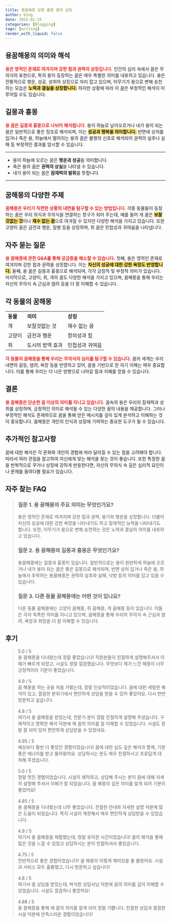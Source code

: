 ```yaml
---
title: 용꿈해몽 길몽 흉몽 꿈의 상징
author: bing
date: 2025-01-25
categories: [Blogging]
tags: [writing]
render_with_liquid: false
---
```



<h2 id='용꿈해몽의 의미와 해석'>용꿈해몽의 의미와 해석</h2>

<p><b><span style="color: #ee2323;">용은 영적인 존재로 여겨지며 강한 힘과 권력의 상징입니다.</span></b> 인간의 심리 속에서 꿈은 무의식의 표현으로, 특히 용이 등장하는 꿈은 매우 특별한 의미를 내포하고 있습니다. 용은 전통적으로 행운, 성공, 성취의 상징으로 자리 잡고 있으며, 이무기가 용으로 변해 승천하는 모습은 <b><span style="background-color: #ffe066;">노력과 결실을 상징합니다.</span></b> 하지만 상황에 따라 이 꿈은 부정적인 해석이 이루어질 수도 있습니다.</p>

<h2 id='길몽과 흉몽'>길몽과 흉몽</h2>

<p><b><span style="color: #ee2323;">용 꿈은 길몽과 흉몽으로 나뉘어 해석됩니다.</span></b> 용이 하늘로 날아오르거나 내가 용이 되는 꿈은 일반적으로 좋은 징조로 해석되며, 이는 <b><span style="background-color: #ffe066;">성공과 행복을 의미합니다.</span></b> 반면에 상처를 입거나 죽은 용, 하늘에서 떨어지는 용의 꿈은 불행의 신호로 해석되어 권력의 실추나 실패 등 부정적인 결과를 암시할 수 있습니다.</p>

<hr />

<ul>
    <li>용이 하늘에 오르는 꿈은 <b>행운과 성공</b>을 의미합니다.</li>
    <li>죽은 용의 꿈은 <b>권력의 상실</b>을 나타낼 수 있습니다.</li>
    <li>내가 용이 되는 꿈은 <b>잠재력의 발휘</b>를 뜻합니다.</li>
</ul>

<hr />

<h2 id='꿈해몽의 다양한 주제'>꿈해몽의 다양한 주제</h2>

<p><b><span style="color: #ee2323;">꿈해몽은 우리가 직면한 상황의 내면을 탐구할 수 있는 방법입니다.</span></b> 각종 동물들이 등장하는 꿈은 우리 의식과 무의식을 연결하는 창구가 되어 주는데, 예를 들어 개 꿈은 <b><span style="background-color: #ffe066;">보잘것없는 것</span></b>이나 <b><span style="background-color: #ffe066;">재수 없는 꿈</span></b>으로 여겨질 수 있지만 다양한 해석을 가지고 있습니다. 또한 고양이 꿈은 금전과 행운, 질병 등을 상징하며, 쥐 꿈은 민첩성과 귀여움을 나타냅니다.</p>

<h2 id='자주 묻는 질문'>자주 묻는 질문</h2>

<p><b><span style="color: #ee2323;">용 꿈해몽에 관한 Q&A를 통해 궁금증을 해소할 수 있습니다.</span></b> 첫째, 용은 영적인 존재로 여겨지며 강한 힘과 권력을 상징합니다. 이는 <b><span style="background-color: #ffe066;">자신의 성공에 대한 강한 욕망도 반영합니다.</span></b> 둘째, 용 꿈은 길몽과 흉몽으로 해석되며, 각각 긍정적 및 부정적 의미가 있습니다. 마지막으로, 고양이, 쥐, 개의 꿈도 다양한 해석을 가지고 있으며, 꿈해몽을 통해 우리는 자신의 무의식 속 근심과 염려 등을 더 잘 이해할 수 있습니다.</p>

<h2 id='각 동물의 꿈해몽'>각 동물의 꿈해몽</h2>

<table>
    <tr>
        <td><b>동물</b></td>
        <td><b>의미</b></td>
        <td><b>상징</b></td>
    </tr>
    <tr>
        <td>개</td>
        <td>보잘것없는 것</td>
        <td>재수 없는 꿈</td>
    </tr>
    <tr>
        <td>고양이</td>
        <td>금전과 행운</td>
        <td>창의성과 힘</td>
    </tr>
    <tr>
        <td>쥐</td>
        <td>도시의 방역 효과</td>
        <td>민첩성과 귀여움</td>
    </tr>
</table>

<p><b><span style="color: #ee2323;">각 동물의 꿈해몽을 통해 우리는 무의식의 심리를 탐구할 수 있습니다.</span></b> 꿈의 세계는 우리 내면의 갈등, 염려, 욕망 등을 반영하고 있어, 꿈을 기반으로 한 자기 이해는 매우 중요합니다. 이를 통해 우리는 더 나은 방향으로 나아갈 힘과 지혜를 얻을 수 있습니다.</p>

<h2 id='결론'>결론</h2>

<p><b><span style="color: #ee2323;">용 꿈해몽은 단순한 꿈 이상의 의미를 지니고 있습니다.</span></b> 꿈속의 용은 우리의 잠재력과 성취를 상징하며, 긍정적인 의미로 해석될 수 있는 다양한 꿈의 내용을 제공합니다. 그러나 부정적인 해석도 존재하므로 꿈을 통해 얻은 메시지를 깊이 있게 분석하고 이해하는 것이 중요합니다. 꿈해몽은 개인의 인식과 성장에 기여하는 중요한 도구가 될 수 있습니다.</p>

<h2 id='추가적인 참고사항'>추가적인 참고사항</h2>

<p>꿈에 대한 해석은 각 문화와 개인의 경험에 따라 달라질 수 있는 점을 고려해야 합니다. 따라서 여러 관점을 참고하여 자신에게 맞는 해석을 찾는 것이 좋습니다. 또한 특정한 꿈을 반복적으로 꾸거나 상징에 강하게 반응한다면, 자신의 무의식 속 깊은 심리적 요인이나 문제를 들여다볼 필요가 있습니다.</p>


<h2 id='자주_찾는_FAQ'>자주 찾는 FAQ</h2>
<div itemscope="" itemtype="https://schema.org/FAQPage"> 
<blockquote> 
<div itemscope="" itemprop="mainEntity" itemtype="https://schema.org/Question"> 
<h3 itemprop="name">질문 1. 용 꿈해몽의 주요 의미는 무엇인가요?</h3> 
<div itemscope="" itemprop="acceptedAnswer" itemtype="https://schema.org/Answer"> 
<span itemprop="text"> 
<p>용은 영적인 존재로 여겨지며 강한 힘과 권력, 용기와 행운을 상징합니다. 더불어 자신의 성공에 대한 강한 욕망을 나타내기도 하고 잠재적인 능력을 나타내기도 합니다. 또한, 이무기가 용으로 변해 승천하는 것은 노력과 결실의 의미를 내포하고 있습니다.</p> 
</span> 
</div> 
</div> 

<div itemscope="" itemprop="mainEntity" itemtype="https://schema.org/Question"> 
<h3 itemprop="name">질문 2. 용 꿈해몽의 길몽과 흉몽은 무엇인가요?</h3> 
<div itemscope="" itemprop="acceptedAnswer" itemtype="https://schema.org/Answer"> 
<span itemprop="text"> 
<p>용꿈해몽에는 길몽과 흉몽이 있습니다. 일반적으로는 용이 원만하게 하늘에 오르거나 내가 용이 되는 꿈은 좋은 길몽으로 해석되며, 반면 상처 입거나 죽은 용, 하늘에서 추락하는 용꿈해몽은 권력의 실추와 실패, 낙방 등의 의미를 담고 있을 수 있습니다.</p> 
</span> 
</div> 
</div> 

<div itemscope="" itemprop="mainEntity" itemtype="https://schema.org/Question"> 
<h3 itemprop="name">질문 3. 다른 동물 꿈해몽에는 어떤 것이 있나요?</h3> 
<div itemscope="" itemprop="acceptedAnswer" itemtype="https://schema.org/Answer"> 
<span itemprop="text"> 
<p>다른 동물 꿈해몽에는 고양이 꿈해몽, 쥐 꿈해몽, 개 꿈해몽 등이 있습니다. 이들은 각자 독특한 의미를 지니고 있으며, 꿈해몽을 통해 우리의 무의식 속 근심과 염려, 욕망과 희망을 더 잘 이해할 수 있습니다.</p> 
</span> 
</div> 
</div> 

</blockquote> 
</div>
<h2 id='후기'>후기</h2>
<div itemscope itemtype="https://schema.org/Product">
  <blockquote>
  <div itemprop="review" itemscope itemtype="https://schema.org/Review">
      <div itemprop="reviewRating" itemscope itemtype="https://schema.org/Rating"> <span itemprop="ratingValue">5.0</span> / <span itemprop="bestRating">5</span> </div>
      <span itemprop="reviewBody">용 꿈해몽을 다녀왔는데 정말 좋았습니다! 직원분들이 친절하게 설명해주셔서 이해가 빠르게 되었고, 시설도 정말 깔끔했습니다. 무엇보다 제가 느낀 해몽이 너무 긍정적이라 기분이 좋았습니다.</span>
  </div>
  <br>
  <div itemprop="review" itemscope itemtype="https://schema.org/Review">
      <div itemprop="reviewRating" itemscope itemtype="https://schema.org/Rating"> <span itemprop="ratingValue">4.9</span> / <span itemprop="bestRating">5</span> </div>
      <span itemprop="reviewBody">꿈 해몽을 하는 곳을 처음 가봤는데, 정말 인상적이었습니다. 꿈에 대한 세밀한 해석이 있고, 깔끔한 분위기에서 편안하게 상담을 받을 수 있어 좋았어요. 다시 한번 방문하고 싶습니다.</span>
  </div>
  <br>
  <div itemprop="review" itemscope itemtype="https://schema.org/Review">
      <div itemprop="reviewRating" itemscope itemtype="https://schema.org/Rating"> <span itemprop="ratingValue">4.8</span> / <span itemprop="bestRating">5</span> </div>
      <span itemprop="reviewBody">여기서 용 꿈해몽을 받았는데, 전문가 분이 정말 친절하게 설명해 주셨습니다. 구체적이고 명확한 해석 덕분에 제 꿈의 의미를 잘 이해할 수 있었습니다. 시설도 정말 잘 되어 있어 편안하게 상담받을 수 있었네요.</span>
  </div>
  <br>
  <div itemprop="review" itemscope itemtype="https://schema.org/Review">
      <div itemprop="reviewRating" itemscope itemtype="https://schema.org/Rating"> <span itemprop="ratingValue">4.95</span> / <span itemprop="bestRating">5</span> </div>
      <span itemprop="reviewBody">예상보다 훨씬 더 좋았던 경험이었습니다! 꿈에 대한 심도 깊은 해석과 함께, 기분 좋은 에너지를 받고 돌아왔어요. 상담하시는 분도 매우 친절하시고 프로답게 대처해 주셨습니다.</span>
  </div>
  <br>
  <div itemprop="review" itemscope itemtype="https://schema.org/Review">
      <div itemprop="reviewRating" itemscope itemtype="https://schema.org/Rating"> <span itemprop="ratingValue">5.0</span> / <span itemprop="bestRating">5</span> </div>
      <span itemprop="reviewBody">정말 멋진 경험이었습니다. 시설이 쾌적하고, 상담해 주시는 분이 꿈에 대해 자세히 설명해 주셔서 이해가 잘 되었습니다. 꿈 해몽의 깊은 의미를 알게 되어 기분이 좋았어요!</span>
  </div>
  <br>
  <div itemprop="review" itemscope itemtype="https://schema.org/Review">
      <div itemprop="reviewRating" itemscope itemtype="https://schema.org/Rating"> <span itemprop="ratingValue">4.85</span> / <span itemprop="bestRating">5</span> </div>
      <span itemprop="reviewBody">용 꿈해몽을 다녀왔는데 너무 좋았습니다. 친절한 안내와 자세한 설명 덕분에 많은 도움이 되었습니다. 특히 시설이 깨끗해서 매우 편안하게 상담받을 수 있었습니다.</span>
  </div>
  <br>
  <div itemprop="review" itemscope itemtype="https://schema.org/Review">
      <div itemprop="reviewRating" itemscope itemtype="https://schema.org/Rating"> <span itemprop="ratingValue">4.9</span> / <span itemprop="bestRating">5</span> </div>
      <span itemprop="reviewBody">여기서 용 꿈해몽을 체험했는데, 정말 유익한 시간이었습니다! 꿈의 해석을 통해 많은 것을 느낄 수 있었고 상담하시는 분이 친절하셔서 좋았습니다.</span>
  </div>
  <br>
  <div itemprop="review" itemscope itemtype="https://schema.org/Review">
      <div itemprop="reviewRating" itemscope itemtype="https://schema.org/Rating"> <span itemprop="ratingValue">4.75</span> / <span itemprop="bestRating">5</span> </div>
      <span itemprop="reviewBody">전반적으로 좋은 경험이었습니다! 꿈 해몽이 이렇게 재미있을 줄 몰랐어요. 시설과 서비스 모두 훌륭했고, 다시 방문하고 싶습니다!</span>
  </div>
  <br>
  <div itemprop="review" itemscope itemtype="https://schema.org/Review">
      <div itemprop="reviewRating" itemscope itemtype="https://schema.org/Rating"> <span itemprop="ratingValue">4.8</span> / <span itemprop="bestRating">5</span> </div>
      <span itemprop="reviewBody">여기서 꿈 상담을 받았는데, 박식한 상담사님 덕분에 꿈의 의미를 깊이 이해할 수 있었습니다. 시설도 깔끔하니 좋았어요!</span>
  </div>
  <br>
  <div itemprop="review" itemscope itemtype="https://schema.org/Review">
      <div itemprop="reviewRating" itemscope itemtype="https://schema.org/Rating"> <span itemprop="ratingValue">4.88</span> / <span itemprop="bestRating">5</span> </div>
      <span itemprop="reviewBody">용 꿈해몽을 통해 제 꿈의 의미를 알게 되어 정말 기쁩니다. 친절한 상담과 깔끔한 시설 덕분에 만족스러운 경험이었습니다!</span>
  </div>
  </blockquote>
</div>
